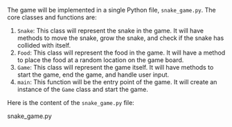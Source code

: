The game will be implemented in a single Python file, `snake_game.py`. The core classes and functions are:

1. `Snake`: This class will represent the snake in the game. It will have methods to move the snake, grow the snake, and check if the snake has collided with itself.
2. `Food`: This class will represent the food in the game. It will have a method to place the food at a random location on the game board.
3. `Game`: This class will represent the game itself. It will have methods to start the game, end the game, and handle user input.
4. `main`: This function will be the entry point of the game. It will create an instance of the `Game` class and start the game.

Here is the content of the `snake_game.py` file:

snake_game.py
